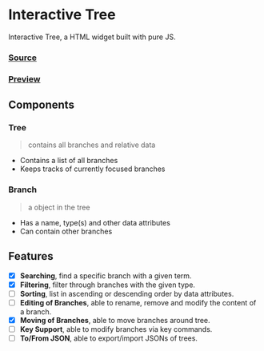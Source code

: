 # Interactive Tree
Interactive Tree, a HTML widget built with pure JS.

### [Source](https://github.com/ClarkThyLord/WWW-potential/tree/master/src/content/projects/interactive%20tree)
### [Preview](https://potential.000webhostapp.com/content/projects/interactive%20tree/src/)

## Components
### Tree
>   contains all branches and relative data
 - Contains a list of all branches
 - Keeps tracks of currently focused branches

### Branch
>   a object in the tree
 - Has a name, type(s) and other data attributes
 - Can contain other branches


## Features
- [x] **Searching**, find a specific branch with a given term.
- [x] **Filtering**, filter through branches with the given type.
- [ ] **Sorting**, list in ascending or descending order by data attributes.
- [ ] **Editing of Branches**, able to rename, remove and modify the content of a branch.
- [x] **Moving of Branches**, able to move branches around tree.
- [ ] **Key Support**, able to modify branches via key commands.
- [ ] **To/From JSON**, able to export/import JSONs of trees.